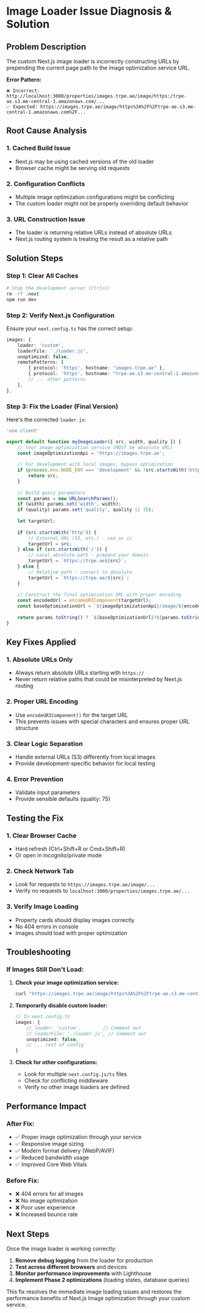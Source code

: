 # Image Loader Issue Diagnosis & Solution

## Problem Description
The custom Next.js image loader is incorrectly constructing URLs by prepending the current page path to the image optimization service URL.

**Error Pattern:**
```
❌ Incorrect: http://localhost:3000/properties/images.trpe.ae/image/https:/trpe-ae.s3.me-central-1.amazonaws.com/...
✅ Expected: https://images.trpe.ae/image/https%3A%2F%2Ftrpe-ae.s3.me-central-1.amazonaws.com%2F...
```

## Root Cause Analysis

### 1. **Cached Build Issue**
- Next.js may be using cached versions of the old loader
- Browser cache might be serving old requests

### 2. **Configuration Conflicts**
- Multiple image optimization configurations might be conflicting
- The custom loader might not be properly overriding default behavior

### 3. **URL Construction Issue**
- The loader is returning relative URLs instead of absolute URLs
- Next.js routing system is treating the result as a relative path

## Solution Steps

### Step 1: Clear All Caches
```bash
# Stop the development server (Ctrl+C)
rm -rf .next
npm run dev
```

### Step 2: Verify Next.js Configuration
Ensure your `next.config.ts` has the correct setup:

```typescript
images: {
    loader: 'custom',
    loaderFile: './loader.js',
    unoptimized: false,
    remotePatterns: [
        { protocol: 'https', hostname: "images.trpe.ae" },
        { protocol: 'https', hostname: "trpe-ae.s3.me-central-1.amazonaws.com" },
        // ... other patterns
    ],
},
```

### Step 3: Fix the Loader (Final Version)
Here's the corrected `loader.js`:

```javascript
'use client'

export default function myImageLoader({ src, width, quality }) {
    // Your image optimization service (MUST be absolute URL)
    const imageOptimizationApi = 'https://images.trpe.ae';
    
    // For development with local images, bypass optimization
    if (process.env.NODE_ENV === 'development' && !src.startsWith('http')) {
        return src;
    }
    
    // Build query parameters
    const params = new URLSearchParams();
    if (width) params.set('width', width);
    if (quality) params.set('quality', quality || 75);
    
    let targetUrl;
    
    if (src.startsWith('http')) {
        // External URL (S3, etc.) - use as is
        targetUrl = src;
    } else if (src.startsWith('/')) {
        // Local absolute path - prepend your domain
        targetUrl = `https://trpe.ae${src}`;
    } else {
        // Relative path - convert to absolute
        targetUrl = `https://trpe.ae/${src}`;
    }
    
    // Construct the final optimization URL with proper encoding
    const encodedUrl = encodeURIComponent(targetUrl);
    const baseOptimizationUrl = `${imageOptimizationApi}/image/${encodedUrl}`;
    
    return params.toString() ? `${baseOptimizationUrl}?${params.toString()}` : baseOptimizationUrl;
}
```

## Key Fixes Applied

### 1. **Absolute URLs Only**
- Always return absolute URLs starting with `https://`
- Never return relative paths that could be misinterpreted by Next.js routing

### 2. **Proper URL Encoding**
- Use `encodeURIComponent()` for the target URL
- This prevents issues with special characters and ensures proper URL structure

### 3. **Clear Logic Separation**
- Handle external URLs (S3) differently from local images
- Provide development-specific behavior for local testing

### 4. **Error Prevention**
- Validate input parameters
- Provide sensible defaults (quality: 75)

## Testing the Fix

### 1. **Clear Browser Cache**
- Hard refresh (Ctrl+Shift+R or Cmd+Shift+R)
- Or open in incognito/private mode

### 2. **Check Network Tab**
- Look for requests to `https://images.trpe.ae/image/...`
- Verify no requests to `localhost:3000/properties/images.trpe.ae/...`

### 3. **Verify Image Loading**
- Property cards should display images correctly
- No 404 errors in console
- Images should load with proper optimization

## Troubleshooting

### If Images Still Don't Load:

1. **Check your image optimization service:**
   ```bash
   curl "https://images.trpe.ae/image/https%3A%2F%2Ftrpe-ae.s3.me-central-1.amazonaws.com%2Fmedia%2Ftest%2Fimage.webp?width=800"
   ```

2. **Temporarily disable custom loader:**
   ```typescript
   // In next.config.ts
   images: {
       // loader: 'custom',        // Comment out
       // loaderFile: './loader.js', // Comment out
       unoptimized: false,
       // ... rest of config
   }
   ```

3. **Check for other configurations:**
   - Look for multiple `next.config.js/ts` files
   - Check for conflicting middleware
   - Verify no other image loaders are defined

## Performance Impact

### After Fix:
- ✅ Proper image optimization through your service
- ✅ Responsive image sizing
- ✅ Modern format delivery (WebP/AVIF)
- ✅ Reduced bandwidth usage
- ✅ Improved Core Web Vitals

### Before Fix:
- ❌ 404 errors for all images
- ❌ No image optimization
- ❌ Poor user experience
- ❌ Increased bounce rate

## Next Steps

Once the image loader is working correctly:

1. **Remove debug logging** from the loader for production
2. **Test across different browsers** and devices
3. **Monitor performance improvements** with Lighthouse
4. **Implement Phase 2 optimizations** (loading states, database queries)

This fix resolves the immediate image loading issues and restores the performance benefits of Next.js Image optimization through your custom service.
